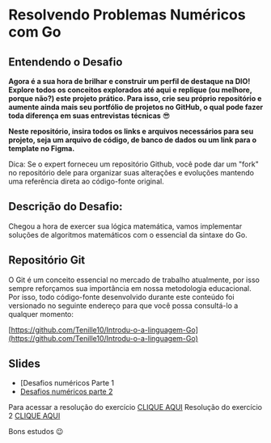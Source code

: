 # Resolvendo Problemas Numéricos com Go

## Entendendo o Desafio
 
**Agora é a sua hora de brilhar e construir um perfil de destaque na DIO! Explore todos os conceitos explorados até aqui e replique (ou melhore, porque não?) este projeto prático. Para isso, crie seu próprio repositório e aumente ainda mais seu portfólio de projetos no GitHub, o qual pode fazer toda diferença em suas entrevistas técnicas** 😎
 
**Neste repositório, insira todos os links e arquivos necessários para seu projeto, seja um arquivo de código, de banco de dados ou um link para o template no Figma.**
 
Dica: Se o expert forneceu um repositório Github, você pode dar um "fork" no repositório dele para organizar suas alterações e evoluções mantendo uma referência direta ao código-fonte original.
 
## Descrição do Desafio:  
Chegou a hora de exercer sua lógica matemática, vamos implementar soluções de algoritmos matemáticos com o essencial da sintaxe do Go.

 
## Repositório Git
 
O Git é um conceito essencial no mercado de trabalho atualmente, por isso sempre reforçamos sua importância em nossa metodologia educacional. Por isso, todo código-fonte desenvolvido durante este conteúdo foi versionado no seguinte endereço para que você possa consultá-lo a qualquer momento:
 
[https://github.com/Tenille10/Introdu-o-a-linguagem-Go](https://github.com/Tenille10/Introdu-o-a-linguagem-Go)
 
 
## Slides
- [Desafios numéricos Parte 1[](https://academiapme.sharepoint.com/:p:/r/sites/education.squad.shared/_layouts/15/Doc.aspx?sourcedoc=%7B670EDFA7-C8A8-482D-B012-16CD6D3A73D1%7D&file=Desafio%202.pptx&action=edit&mobileredirect=true)
- [Desafios numéricos parte 2](https://academiapme.sharepoint.com/:p:/r/sites/education.squad.shared/_layouts/15/Doc.aspx?sourcedoc=%7B6C402852-A6B8-413C-A996-C4763872E303%7D&file=Desafio%202%20-%20parte%202.pptx&action=edit&mobileredirect=true)
 
Para acessar a resolução do exercício [CLIQUE AQUI](https://academiapme.sharepoint.com/:w:/r/sites/education.squad.shared/_layouts/15/Doc.aspx?sourcedoc=%7B75677AF6-ABDC-495A-A5E2-459DD55BAF80%7D&file=DESAFIO%20DE%20PROJETO%202.docx&action=default&mobileredirect=true)
Resolução do exercício 2 [CLIQUE AQUI](https://academiapme.sharepoint.com/:w:/r/sites/education.squad.shared/_layouts/15/Doc.aspx?sourcedoc=%7B8B6A9C4C-18ED-44B6-A27D-0971568B6E95%7D&file=DESAFIO%20DE%20PROJETO%202%20parte%202.docx&action=default&mobileredirect=true)
 
Bons estudos 😉
